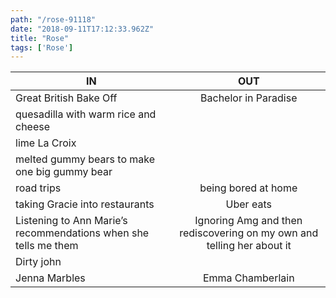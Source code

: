 ```yaml
---
path: "/rose-91118"
date: "2018-09-11T17:12:33.962Z"
title: "Rose"
tags: ['Rose']
---
```


| IN            | OUT           | 
| ------------- |:-------------:| 
| Great British Bake Off  | Bachelor in Paradise | 
| quesadilla with warm rice and cheese   |   |  
| lime La Croix |    | 
| melted gummy bears to make one big gummy bear |  | 
| road trips | being bored at home     | 
| taking Gracie into restaurants  | Uber eats   | 
| Listening to Ann Marie’s recommendations when she tells me them | Ignoring Amg and then rediscovering on my own and telling her about it   | 
| Dirty john   |     | 
| Jenna Marbles | Emma Chamberlain     | 

